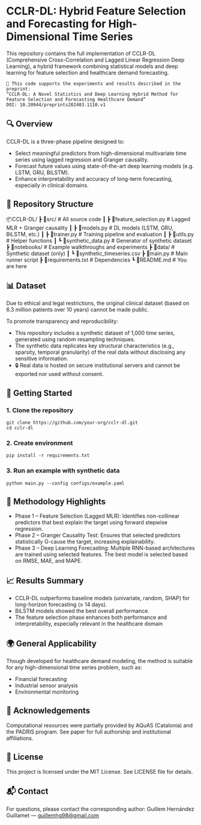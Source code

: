 # CCLR-DL: Hybrid Feature Selection and Forecasting for High-Dimensional Time Series

This repository contains the full implementation of CCLR-DL (Comprehensive Cross-Correlation and Lagged Linear Regression Deep Learning), a hybrid framework combining statistical models and deep learning for feature selection and healthcare demand forecasting.

    📝 This code supports the experiments and results described in the preprint:
    “CCLR-DL: A Novel Statistics and Deep Learning Hybrid Method for Feature Selection and Forecasting Healthcare Demand”
    DOI: 10.20944/preprints202403.1110.v1

## 🔍 Overview

CCLR-DL is a three-phase pipeline designed to:
- Select meaningful predictors from high-dimensional multivariate time series using lagged regression and Granger causality.
- Forecast future values using state-of-the-art deep learning models (e.g. LSTM, GRU, BiLSTM).
- Enhance interpretability and accuracy of long-term forecasting, especially in clinical domains.

## 📁 Repository Structure
📦CCLR-DL/
 ┣ 📂src/                    # All source code
 ┃ ┣ 📜feature_selection.py # Lagged MLR + Granger causality
 ┃ ┣ 📜models.py            # DL models (LSTM, GRU, BiLSTM, etc.)
 ┃ ┣ 📜trainer.py           # Training pipeline and evaluation
 ┃ ┣ 📜utils.py             # Helper functions
 ┃ ┗ 📜synthetic_data.py    # Generator of synthetic dataset
 ┣ 📂notebooks/             # Example walkthroughs and experiments
 ┣ 📂data/                  # Synthetic dataset (only)
 ┃ ┗ 📜synthetic_timeseries.csv
 ┣ 📜main.py                # Main runner script
 ┣ 📜requirements.txt       # Dependencies
 ┗ 📜README.md              # You are here

## 📊 Dataset

Due to ethical and legal restrictions, the original clinical dataset (based on 6.3 million patients over 10 years) cannot be made public.

To promote transparency and reproducibility:
- This repository includes a synthetic dataset of 1,000 time series, generated using random resampling techniques.
- The synthetic data replicates key structural characteristics (e.g., sparsity, temporal granularity) of the real data without disclosing any sensitive information.
- 🔒 Real data is hosted on secure institutional servers and cannot be exported nor used without consent.

## 🚀 Getting Started
### 1. Clone the repository
   
    git clone https://github.com/your-org/cclr-dl.git
    cd cclr-dl

### 2. Create environment
   
    pip install -r requirements.txt

### 3. Run an example with synthetic data
    
    python main.py --config configs/example.yaml

## 🧠 Methodology Highlights

- Phase 1 – Feature Selection (Lagged MLR): Identifies non-collinear predictors that best explain the target using forward stepwise regression.
- Phase 2 – Granger Causality Test: Ensures that selected predictors statistically G-cause the target, increasing explainability.
- Phase 3 – Deep Learning Forecasting: Multiple RNN-based architectures are trained using selected features. The best model is selected based on RMSE, MAE, and MAPE.

## 📈 Results Summary
- CCLR-DL outperforms baseline models (univariate, random, SHAP) for long-horizon forecasting (≥ 14 days).
- BiLSTM models showed the best overall performance.
- The feature selection phase enhances both performance and interpretability, especially relevant in the healthcare domain

## 🌍 General Applicability

Though developed for healthcare demand modeling, the method is suitable for any high-dimensional time series problem, such as:
- Financial forecasting
- Industrial sensor analysis
- Environmental monitoring

## 🤝 Acknowledgements
Computational resources were partially provided by AQuAS (Catalonia) and the PADRIS program. See paper for full authorship and institutional affiliations.

## 📜 License
This project is licensed under the MIT License. See LICENSE file for details.

## 📬 Contact

For questions, please contact the corresponding author:
Guillem Hernández Guillamet — guillemhg98@gmail.com
